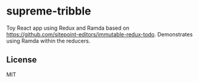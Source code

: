 # supreme-tribble

Toy React app using Redux and Ramda based on
https://github.com/sitepoint-editors/immutable-redux-todo. Demonstrates using
Ramda within the reducers.

## License

MIT
